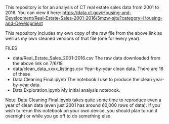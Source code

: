 This repository is for an analysis of CT real estate sales data from 2001 to 2016. You can view it here:
  https://data.ct.gov/Housing-and-Development/Real-Estate-Sales-2001-2016/5mzw-sjtu?category=Housing-and-Development

This repository includes my own copy of the raw file from the above link as well as my own cleaned versions of that file (one for every
  year).

FILES
- data/Real_Estate_Sales_2001-2016.csv    The raw data downloaded from the above link on 7/6/18
- data/clean_data_xxxx_listings.csv       Year-by-year clean data. There are 16 of these
- Data Cleaning Final.ipynb               The notebook I use to produce the clean year-by-year data.
- Data Exploration.ipynb                  My initial analysis notebook.

Note: Data Cleaning Final.ipynb takes quite some time to reproduce even a year of clean data (even just 2001 has around 60,000 rows of
  data). If you wish to rerun this notebook on your own device, you should plan to run it overnight or while you go off to do something
  else.
